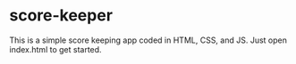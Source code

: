 # score-keeper
This is a simple score keeping app coded in HTML, CSS, and JS. Just open index.html to get started.
